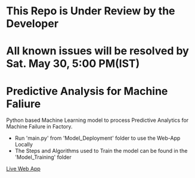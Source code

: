 # This Repo is Under Review by the Developer
# All known issues will be resolved by Sat. May 30, 5:00 PM(IST)

# Predictive Analysis for Machine Faliure
Python based Machine Learning model to process Predictive Analytics for Machine Failure in Factory.

+ Run 'main.py' from 'Model_Deployment' folder to use the Web-App Locally
+ The Steps and Algorithms used to Train the model can be found in the 'Model_Training' folder

[Live Web App](https://group8tcsproject.el.r.appspot.com/)
